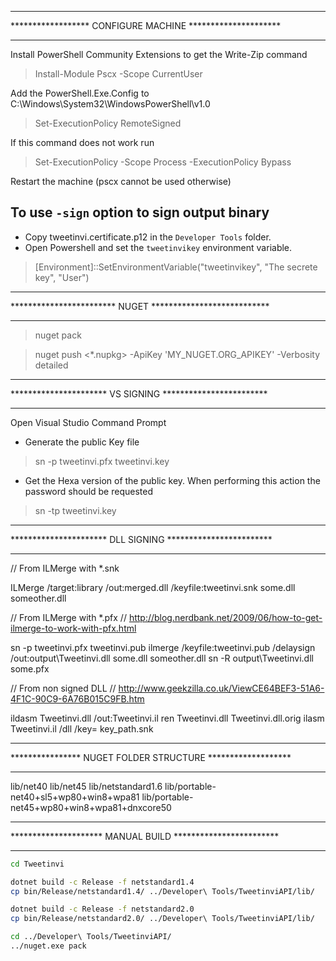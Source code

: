 **********************************************************
****************** CONFIGURE MACHINE *********************
**********************************************************

Install PowerShell Community Extensions to get the Write-Zip command

> Install-Module Pscx -Scope CurrentUser

Add the PowerShell.Exe.Config to C:\Windows\System32\WindowsPowerShell\v1.0
> Set-ExecutionPolicy RemoteSigned

If this command does not work run 

> Set-ExecutionPolicy -Scope Process -ExecutionPolicy Bypass

Restart the machine (pscx cannot be used otherwise)

## To use `-sign` option to sign output binary

* Copy tweetinvi.certificate.p12 in the `Developer Tools` folder.
* Open Powershell and set the `tweetinvikey` environment variable.

> [Environment]::SetEnvironmentVariable("tweetinvikey", "The secrete key", "User")

**********************************************************
************************ NUGET ***************************
**********************************************************

> nuget pack

> nuget push <*.nupkg> -ApiKey 'MY_NUGET.ORG_APIKEY' -Verbosity detailed


**********************************************************
********************** VS SIGNING ************************
**********************************************************


Open Visual Studio Command Prompt

* Generate the public Key file
> sn -p tweetinvi.pfx tweetinvi.key

* Get the Hexa version of the public key. When performing this action the password should be requested
> sn -tp tweetinvi.key 



***********************************************************
********************** DLL SIGNING ************************
***********************************************************

// From ILMerge with *.snk

ILMerge /target:library /out:merged.dll /keyfile:tweetinvi.snk some.dll someother.dll


// From ILMerge with *.pfx
// http://blog.nerdbank.net/2009/06/how-to-get-ilmerge-to-work-with-pfx.html

sn -p tweetinvi.pfx tweetinvi.pub
ilmerge /keyfile:tweetinvi.pub /delaysign /out:output\Tweetinvi.dll some.dll someother.dll
sn -R output\Tweetinvi.dll some.pfx


// From non signed DLL
// http://www.geekzilla.co.uk/ViewCE64BEF3-51A6-4F1C-90C9-6A76B015C9FB.htm

ildasm Tweetinvi.dll /out:Tweetinvi.il
ren Tweetinvi.dll Tweetinvi.dll.orig
ilasm Tweetinvi.il /dll /key= key_path.snk

***********************************************************
**************** NUGET FOLDER STRUCTURE *******************
***********************************************************

lib/net40
lib/net45
lib/netstandard1.6
lib/portable-net40+sl5+wp80+win8+wpa81
lib/portable-net45+wp80+win8+wpa81+dnxcore50


***********************************************************
********************* MANUAL BUILD ************************
***********************************************************

``` sh
cd Tweetinvi

dotnet build -c Release -f netstandard1.4
cp bin/Release/netstandard1.4/ ../Developer\ Tools/TweetinviAPI/lib/

dotnet build -c Release -f netstandard2.0
cp bin/Release/netstandard2.0/ ../Developer\ Tools/TweetinviAPI/lib/

cd ../Developer\ Tools/TweetinviAPI/
../nuget.exe pack
```